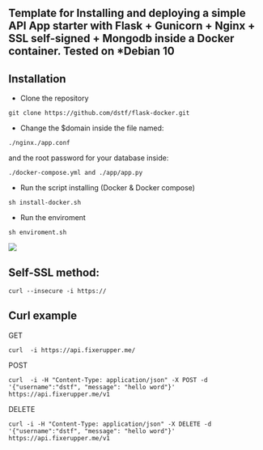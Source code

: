 ## Template for Installing and deploying a simple API App starter with Flask + Gunicorn + Nginx + SSL self-signed + Mongodb inside a Docker container. Tested on *Debian 10



## Installation

- Clone the repository
```
git clone https://github.com/dstf/flask-docker.git
```

- Change the $domain inside the file named:
```
./nginx./app.conf
```
  and the root password for your database inside:
```
./docker-compose.yml and ./app/app.py
```

- Run the script installing (Docker & Docker compose)
```
sh install-docker.sh
```

- Run the enviroment
```
sh enviroment.sh
```



![](https://06a7f2c2-5c56-40d7-aded-6455af08391b.es-mad1.upcloudobjects.com/project001/github/simpleAPI.gif)


## Self-SSL method:
```
curl --insecure -i https:// 
```

## Curl example 
GET
```
curl  -i https://api.fixerupper.me/
```
POST
```
curl  -i -H "Content-Type: application/json" -X POST -d '{"username":"dstf", "message": "hello word"}' https://api.fixerupper.me/v1 
```
DELETE
```
curl -i -H "Content-Type: application/json" -X DELETE -d '{"username":"dstf", "message": "hello word"}' https://api.fixerupper.me/v1
```

